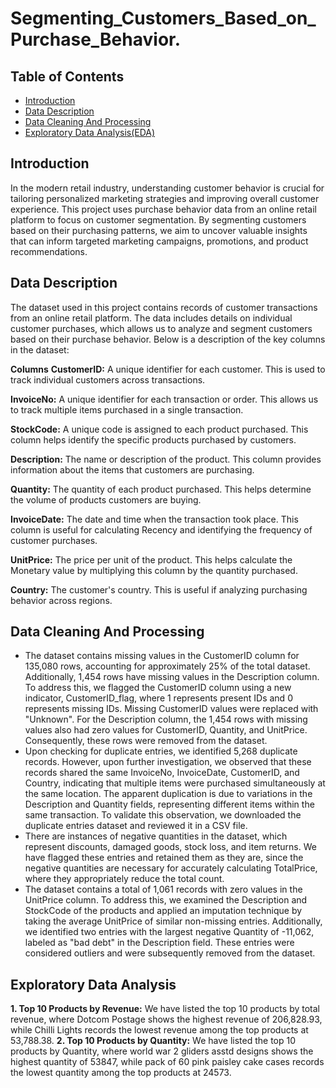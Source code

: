 # Segmenting_Customers_Based_on_Purchase_Behavior.

## Table of Contents
- [Introduction](#Introduction)
- [Data Description](#Data-Description)
- [Data Cleaning And Processing](#Data_Clening_And_Processing)
- [Exploratory Data Analysis(EDA)](#Exploratory_Data_Analysis)

## Introduction
In the modern retail industry, understanding customer behavior is crucial for tailoring personalized marketing strategies and improving overall customer experience. This project uses purchase behavior data from an online retail platform to focus on customer segmentation. By segmenting customers based on their purchasing patterns, we aim to uncover valuable insights that can inform targeted marketing campaigns, promotions, and product recommendations.

## Data Description
The dataset used in this project contains records of customer transactions from an online retail platform. The data includes details on individual customer purchases, which allows us to analyze and segment customers based on their purchase behavior. Below is a description of the key columns in the dataset:

**Columns**
**CustomerID:** A unique identifier for each customer. This is used to track individual customers across transactions.

**InvoiceNo:** A unique identifier for each transaction or order. This allows us to track multiple items purchased in a single transaction.

**StockCode:** A unique code is assigned to each product purchased. This column helps identify the specific products purchased by customers.

**Description:** The name or description of the product. This column provides information about the items that customers are purchasing.

**Quantity:** The quantity of each product purchased. This helps determine the volume of products customers are buying.

**InvoiceDate:** The date and time when the transaction took place. This column is useful for calculating Recency and identifying the frequency of customer purchases.

**UnitPrice:** The price per unit of the product. This helps calculate the Monetary value by multiplying this column by the quantity purchased.

**Country:** The customer's country. This is useful if analyzing purchasing behavior across regions.

## Data Cleaning And Processing
- The dataset contains missing values in the CustomerID column for 135,080 rows, accounting for approximately 25% of the total dataset. Additionally, 1,454 rows have missing values in the Description column. To address this, we flagged the CustomerID column using a new indicator, CustomerID_flag, where 1 represents present IDs and 0 represents missing IDs. Missing CustomerID values were replaced with "Unknown". For the Description column, the 1,454 rows with missing values also had zero values for CustomerID, Quantity, and UnitPrice. Consequently, these rows were removed from the dataset.
-  Upon checking for duplicate entries, we identified 5,268 duplicate records. However, upon further investigation, we observed that these records shared the same InvoiceNo, InvoiceDate, CustomerID, and Country, indicating that multiple items were purchased simultaneously at the same location. The apparent duplication is due to variations in the Description and Quantity fields, representing different items within the same transaction. To validate this observation, we downloaded the duplicate entries dataset and reviewed it in a CSV file.
- There are instances of negative quantities in the dataset, which represent discounts, damaged goods, stock loss, and item returns. We have flagged these entries and retained them as they are, since the negative quantities are necessary for accurately calculating TotalPrice, where they appropriately reduce the total count. 
- The dataset contains a total of 1,061 records with zero values in the UnitPrice column. To address this, we examined the Description and StockCode of the products and applied an imputation technique by taking the average UnitPrice of similar non-missing entries. Additionally, we identified two entries with the largest negative Quantity of -11,062, labeled as "bad debt" in the Description field. These entries were considered outliers and were subsequently removed from the dataset. 

## Exploratory Data Analysis
**1. Top 10 Products by Revenue:** 
We have listed the top 10 products by total revenue, where Dotcom Postage shows the highest revenue of 206,828.93, while Chilli Lights records the lowest revenue among the top products at 53,788.38.
**2. Top 10 Products by Quantity:** 
We have listed the top 10 products by Quantity, where world war 2 gliders asstd designs shows the highest quantity of 53847, while pack of 60 pink paisley cake cases records the lowest quantity among the top products at 24573.
